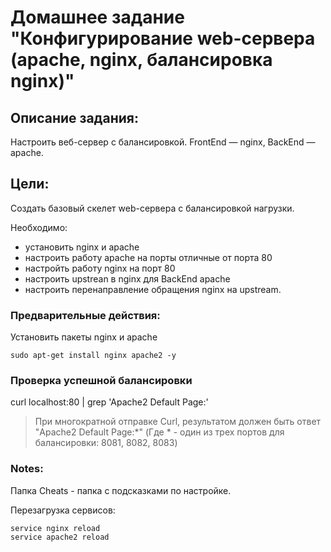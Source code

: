 # Домашнее задание "Конфигурирование web-сервера (apache, nginx, балансировка nginx)"

## Описание задания:
Настроить веб-сервер с балансировкой. FrontEnd — nginx, BackEnd — apache.

## Цели:
Создать базовый скелет web-сервера с балансировкой нагрузки.

Необходимо:
- установить nginx и apache
- настроить работу apache на порты отличные от порта 80
- настройть работу nginx на порт 80
- настроить upstrean в nginx для BackEnd apache
- настроить перенаправление обращения nginx на upstream.


### Предварительные действия:
Установить пакеты nginx и apache
```
sudo apt-get install nginx apache2 -y
```

### Проверка успешной балансировки
curl localhost:80 | grep 'Apache2 Default Page:'

> При многократной отправке Curl, результатом должен быть ответ "Apache2 Default Page:*" (Где * - один из трех портов для балансировки: 8081, 8082, 8083)

### Notes:
Папка Cheats - папка с подсказками по настройке.

Перезагрузка сервисов:
```
service nginx reload
service apache2 reload
```
